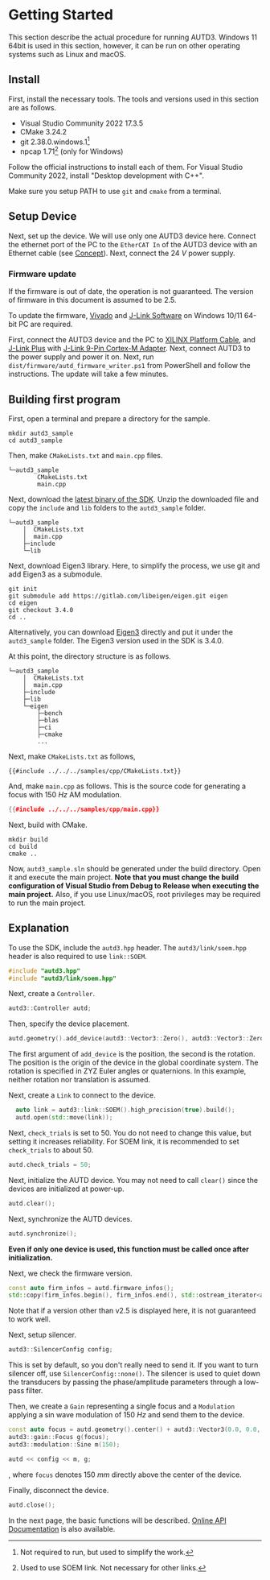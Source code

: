 # Getting Started

This section describe the actual procedure for running AUTD3.
Windows 11 64bit is used in this section, however, it can be run on other operating systems such as Linux and macOS.

## Install

First, install the necessary tools.
The tools and versions used in this section are as follows. 

- Visual Studio Community 2022 17.3.5
- CMake 3.24.2
- git 2.38.0.windows.1[^fn_git]
- npcap 1.71[^fn_npcap] (only for Windows)

Follow the official instructions to install each of them.
For Visual Studio Community 2022, install "Desktop development with C++".

Make sure you setup PATH to use `git` and `cmake` from a terminal. 

## Setup Device

Next, set up the device. 
We will use only one AUTD3 device here.
Connect the ethernet port of the PC to the `EtherCAT In` of the AUTD3 device with an Ethernet cable (see [Concept](concept.md)). Next, connect the $\SI{24}{V}$ power supply.

### Firmware update

If the firmware is out of date, the operation is not guaranteed. The version of firmware in this document is assumed to be 2.5.

To update the firmware, [Vivado](https://www.xilinx.com/products/design-tools/vivado.html) and [J-Link Software](https://www.segger.com/downloads/jlink/) on Windows 10/11 64-bit PC are required.

First, connect the AUTD3 device and the PC to [XILINX Platform Cable](https://www.xilinx.com/products/boards-and-kits/hw-usb-ii-g.html), and [J-Link Plus](https://www.segger.com/products/debug-probes/j-link/models/j-link-plus/) with [J-Link 9-Pin Cortex-M Adapter](https://www.segger-pocjapan.com/j-link-9-pin-cortex-m-adapter).
Next, connect AUTD3 to the power supply and power it on.
Next, run `dist/firmware/autd_firmware_writer.ps1` from PowerShell and follow the instructions.
The update will take a few minutes.


## Building first program

First, open a terminal and prepare a directory for the sample.

```
mkdir autd3_sample
cd autd3_sample
```

Then, make `CMakeLists.txt` and `main.cpp` files.

```
└─autd3_sample
        CMakeLists.txt
        main.cpp
```

Next, download the [latest binary of the SDK](https://github.com/shinolab/autd3/releases).
Unzip the downloaded file and copy the `include` and `lib` folders to the `autd3_sample` folder.

```
└─autd3_sample
    │  CMakeLists.txt
    │  main.cpp
    ├─include
    └─lib
```

Next, download Eigen3 library.
Here, to simplify the process, we use git and add Eigen3 as a submodule.

```
git init
git submodule add https://gitlab.com/libeigen/eigen.git eigen
cd eigen
git checkout 3.4.0
cd ..
```

Alternatively, you can download [Eigen3](https://gitlab.com/libeigen/eigen) directly and put it under the `autd3_sample` folder.
The Eigen3 version used in the SDK is 3.4.0.

At this point, the directory structure is as follows.

```
└─autd3_sample
    │  CMakeLists.txt
    │  main.cpp
    ├─include
    ├─lib
    └─eigen
        ├─bench
        ├─blas
        ├─ci
        ├─cmake
        ...
```

Next, make `CMakeLists.txt` as follows,

```
{{#include ../../../samples/cpp/CMakeLists.txt}}
```

And, make `main.cpp` as follows.
This is the source code for generating a focus with $\SI{150}{Hz}$ AM modulation. 

```cpp
{{#include ../../../samples/cpp/main.cpp}}
```

Next, build with CMake.

```
mkdir build
cd build
cmake ..
```

Now, `autd3_sample.sln` should be generated under the build directory.
Open it and execute the main project.
**Note that you must change the build configuration of Visual Studio from Debug to Release when executing the main project.**
Also, if you use Linux/macOS, root privileges may be required to run the main project.

## Explanation

To use the SDK, include the `autd3.hpp` header.
The `autd3/link/soem.hpp` header is also required to use `link::SOEM`.

```cpp
#include "autd3.hpp"
#include "autd3/link/soem.hpp"
```

Next, create a `Controller`.

```cpp
autd3::Controller autd;
````

Then, specify the device placement.

```cpp
autd.geometry().add_device(autd3::Vector3::Zero(), autd3::Vector3::Zero());
```

The first argument of `add_device` is the position, the second is the rotation. 
The position is the origin of the device in the global coordinate system.
The rotation is specified in ZYZ Euler angles or quaternions. 
In this example, neither rotation nor translation is assumed.

Next, create a `Link` to connect to the device.

```cpp
  auto link = autd3::link::SOEM().high_precision(true).build();
  autd.open(std::move(link));
```

Next, `check_trials` is set to 50. 
You do not need to change this value, but setting it increases reliability. 
For SOEM link, it is recommended to set `check_trials` to about 50.

```cpp
autd.check_trials = 50;
```

Next, initialize the AUTD device.
You may not need to call `clear()` since the devices are initialized at power-up.

```cpp
autd.clear();
````

Next, synchronize the AUTD devices.

```cpp
autd.synchronize();
```

**Even if only one device is used, this function must be called once after initialization.**

Next, we check the firmware version. 

```cpp
const auto firm_infos = autd.firmware_infos();
std::copy(firm_infos.begin(), firm_infos.end(), std::ostream_iterator<autd3::FirmwareInfo>(std::cout,"\n"));
```

Note that if a version other than v2.5 is displayed here, it is not guaranteed to work well.

Next, setup silencer.

```cpp
autd3::SilencerConfig config;
```

This is set by default, so you don't really need to send it.
If you want to turn silencer off, use `SilencerConfig::none()`.
The silencer is used to quiet down the transducers by passing the phase/amplitude parameters through a low-pass filter.

Then, we create a `Gain` representing a single focus and a `Modulation` applying a sin wave modulation of $\SI{150}{Hz}$ and send them to the device.

```cpp
const auto focus = autd.geometry().center() + autd3::Vector3(0.0, 0.0, 150.0);
autd3::gain::Focus g(focus);
autd3::modulation::Sine m(150);

autd << config << m, g;
```
, where `focus` denotes $\SI{150}{mm}$ directly above the center of the device.

Finally, disconnect the device.

```cpp
autd.close();
```

In the next page, the basic functions will be described. 
[Online API Documentation](https://shinolab.github.io/autd3/api/index.html) is also available.

[^fn_git]: Not required to run, but used to simplify the work.

[^fn_npcap]: Used to use SOEM link. Not necessary for other links.
